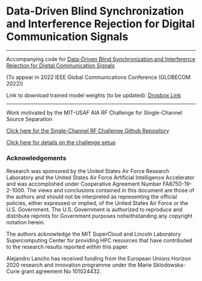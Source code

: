 # Data-Driven Blind Synchronization and Interference Rejection for Digital Communication Signals 

---
Accompanying code for [Data-Driven Blind Synchronization and Interference Rejection for Digital Communication Signals]()

(To appear in 2022 IEEE Global Communications Conference (GLOBECOM 2022))

Link to download trained model weights (to be updated): [Dropbox Link](https://www.dropbox.com/s/6p9cfk8eirzvfsr/trained_models.zip?dl=0)

----
Work motivated by the MIT-USAF AIA RF Challenge for Single-Channel Source Separation

[Click here for the Single-Channel RF Challenge Github Repository](github.com/rfchallenge/single-channel)

[Click here for details on the challenge setup](https://rfchallenge.mit.edu/wp-content/uploads/2021/08/Challenge1_pdf_detailed_description.pdf)


### Acknowledgements
Research was sponsored by the United States Air Force Research Laboratory and the United States Air Force Artificial Intelligence Accelerator and was accomplished under Cooperative Agreement Number FA8750-19-2-1000. The views and conclusions contained in this document are those of the authors and should not be interpreted as representing the official policies, either expressed or implied, of the United States Air Force or the U.S. Government. The U.S. Government is authorized to reproduce and distribute reprints for Government purposes notwithstanding any copyright notation herein.

The authors acknowledge the MIT SuperCloud and Lincoln Laboratory Supercomputing Center for providing HPC resources that have contributed to the research results reported within this paper.

Alejandro Lancho has received funding from the European Unions Horizon 2020 research and innovation programme under the Marie Sklodowska-Curie grant agreement No 101024432.
